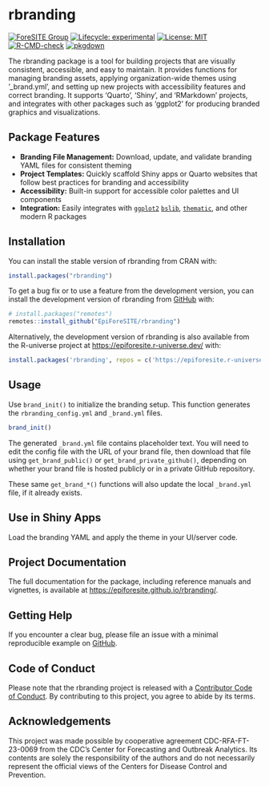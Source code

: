 
<!-- README.md is generated from README.Rmd. Please edit that file -->

# rbranding

<!-- badges: start -->

[![ForeSITE
Group](https://github.com/EpiForeSITE/software/raw/e82ed88f75e0fe5c0a1a3b38c2b94509f122019c/docs/assets/foresite-software-badge.svg)](https://github.com/EpiForeSITE)
[![Lifecycle:
experimental](https://img.shields.io/badge/lifecycle-experimental-orange.svg)](https://lifecycle.r-lib.org/articles/stages.html#experimental)
[![License:
MIT](https://img.shields.io/badge/License-MIT-yellow.svg)](https://github.com/EpiForeSITE/rbranding/blob/master/LICENSE.md)
[![R-CMD-check](https://github.com/EpiForeSITE/rbranding/actions/workflows/R-CMD-check.yaml/badge.svg)](https://github.com/EpiForeSITE/rbranding/actions/workflows/R-CMD-check.yaml)
[![pkgdown](https://github.com/EpiForeSITE/rbranding/actions/workflows/pkgdown.yaml/badge.svg)](https://github.com/EpiForeSITE/rbranding/actions/workflows/pkgdown.yaml)
<!-- badges: end -->

The rbranding package is a tool for building projects that are visually
consistent, accessible, and easy to maintain. It provides functions for
managing branding assets, applying organization-wide themes using
’\_brand.yml’, and setting up new projects with accessibility features
and correct branding. It supports ‘Quarto’, ‘Shiny’, and ‘RMarkdown’
projects, and integrates with other packages such as ‘ggplot2’ for
producing branded graphics and visualizations.

## Package Features

- **Branding File Management:** Download, update, and validate branding
  YAML files for consistent theming
- **Project Templates:** Quickly scaffold Shiny apps or Quarto websites
  that follow best practices for branding and accessibility
- **Accessibility:** Built-in support for accessible color palettes and
  UI components
- **Integration:** Easily integrates with
  [`ggplot2`](https://ggplot2.tidyverse.org)
  [`bslib`](https://rstudio.github.io/bslib/),
  [`thematic`](https://rstudio.github.io/thematic/), and other modern R
  packages

## Installation

You can install the stable version of rbranding from CRAN with:

``` r
install.packages("rbranding")
```

To get a bug fix or to use a feature from the development version, you
can install the development version of rbranding from
[GitHub](https://github.com/EpiForeSITE/rbranding) with:

``` r
# install.packages("remotes")
remotes::install_github("EpiForeSITE/rbranding")
```

Alternatively, the development version of rbranding is also available
from the R-universe project at <https://epiforesite.r-universe.dev/>
with:

``` r
install.packages('rbranding', repos = c('https://epiforesite.r-universe.dev', 'https://cloud.r-project.org'))
```

## Usage

Use `brand_init()` to initialize the branding setup. This function
generates the `rbranding_config.yml` and `_brand.yml` files.

``` r
brand_init()
```

The generated `_brand.yml` file contains placeholder text. You will need
to edit the config file with the URL of your brand file, then download
that file using `get_brand_public()` or `get_brand_private_github()`,
depending on whether your brand file is hosted publicly or in a private
GitHub repository.

These same `get_brand_*()` functions will also update the local
`_brand.yml` file, if it already exists.

## Use in Shiny Apps

Load the branding YAML and apply the theme in your UI/server code.

## Project Documentation

The full documentation for the package, including reference manuals and
vignettes, is available at <https://epiforesite.github.io/rbranding/>.

## Getting Help

If you encounter a clear bug, please file an issue with a minimal
reproducible example on
[GitHub](https://github.com/EpiForeSITE/rbranding/issues).

## Code of Conduct

Please note that the rbranding project is released with a [Contributor
Code of
Conduct](https://epiforesite.github.io/rbranding/CODE_OF_CONDUCT.html).
By contributing to this project, you agree to abide by its terms.

## Acknowledgements

This project was made possible by cooperative agreement
CDC-RFA-FT-23-0069 from the CDC’s Center for Forecasting and Outbreak
Analytics. Its contents are solely the responsibility of the authors and
do not necessarily represent the official views of the Centers for
Disease Control and Prevention.

